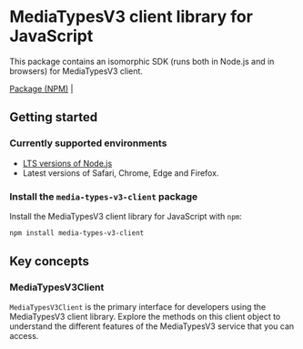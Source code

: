 # MediaTypesV3 client library for JavaScript

This package contains an isomorphic SDK (runs both in Node.js and in browsers) for MediaTypesV3 client.



[Package (NPM)](https://www.npmjs.com/package/media-types-v3-client) |

## Getting started

### Currently supported environments

- [LTS versions of Node.js](https://nodejs.org/about/releases/)
- Latest versions of Safari, Chrome, Edge and Firefox.


### Install the `media-types-v3-client` package

Install the MediaTypesV3 client library for JavaScript with `npm`:

```bash
npm install media-types-v3-client
```


## Key concepts

### MediaTypesV3Client

`MediaTypesV3Client` is the primary interface for developers using the MediaTypesV3 client library. Explore the methods on this client object to understand the different features of the MediaTypesV3 service that you can access.

